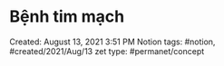 # Bệnh tim mạch

Created: August 13, 2021 3:51 PM
Notion tags: #notion, #created/2021/Aug/13
zet type: #permanet/concept

